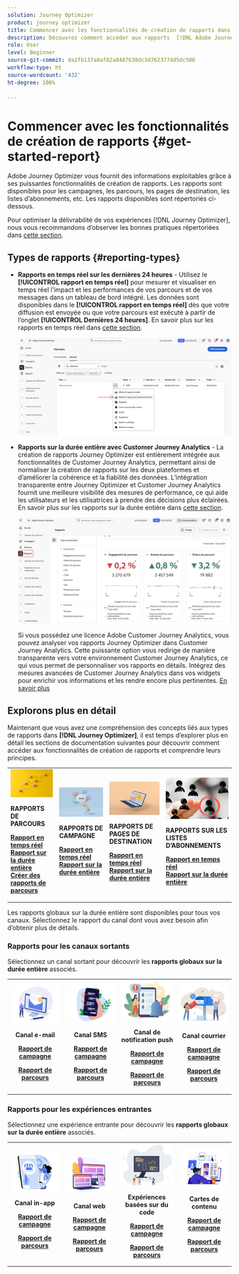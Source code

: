 ```yaml
---
solution: Journey Optimizer
product: journey optimizer
title: Commencer avec les fonctionnalités de création de rapports dans  [!DNL Adobe Journey Optimizer]
description: Découvrez comment accéder aux rapports  [!DNL Adobe Journey Optimizer]  et comment les utiliser.
role: User
level: Beginner
source-git-commit: da2fb137a8af82a8487638dc3d762377dd5dc506
workflow-type: ht
source-wordcount: '432'
ht-degree: 100%

---
```


# Commencer avec les fonctionnalités de création de rapports {#get-started-report}

Adobe Journey Optimizer vous fournit des informations exploitables grâce à ses puissantes fonctionnalités de création de rapports. Les rapports sont disponibles pour les campagnes, les parcours, les pages de destination, les listes d’abonnements, etc. Les rapports disponibles sont répertoriés ci-dessous.

Pour optimiser la délivrabilité de vos expériences [!DNL Journey Optimizer], nous vous recommandons d’observer les bonnes pratiques répertoriées dans [cette section](deliverability.md).


## Types de rapports {#reporting-types}

* **Rapports en temps réel sur les dernières 24 heures** - Utilisez le **[!UICONTROL rapport en temps réel]** pour mesurer et visualiser en temps réel l’impact et les performances de vos parcours et de vos messages dans un tableau de bord intégré. Les données sont disponibles dans le **[!UICONTROL rapport en temps réel]** dès que votre diffusion est envoyée ou que votre parcours est exécuté à partir de l’onglet **[!UICONTROL Dernières 24 heures]**. En savoir plus sur les rapports en temps réel dans [cette section](live-report.md).

  ![](assets/report_journey.png)


* **Rapports sur la durée entière avec Customer Journey Analytics** - La création de rapports Journey Optimizer est entièrement intégrée aux fonctionnalités de Customer Journey Analytics, permettant ainsi de normaliser la création de rapports sur les deux plateformes et d’améliorer la cohérence et la fiabilité des données. L’intégration transparente entre Journey Optimizer et Customer Journey Analytics fournit une meilleure visibilité des mesures de performance, ce qui aide les utilisateurs et les utilisatrices à prendre des décisions plus éclairées. En savoir plus sur les rapports sur la durée entière dans [cette section](report-gs-cja.md).

  ![](assets/gs-cja-report-1.png)

  Si vous possédez une licence Adobe Customer Journey Analytics, vous pouvez analyser vos rapports Journey Optimizer dans Customer Journey Analytics. Cette puissante option vous redirige de manière transparente vers votre environnement Customer Journey Analytics, ce qui vous permet de personnaliser vos rapports en détails. Intégrez des mesures avancées de Customer Journey Analytics dans vos widgets pour enrichir vos informations et les rendre encore plus pertinentes. [En savoir plus](report-cja-manage.md)


## Explorons plus en détail

Maintenant que vous avez une compréhension des concepts liés aux types de rapports dans **[!DNL Journey Optimizer]**, il est temps d’explorer plus en détail les sections de documentation suivantes pour découvrir comment accéder aux fonctionnalités de création de rapports et comprendre leurs principes.


<table style="table-layout:fixed"><tr style="border: 0;">
<td>
<img alt="Rapports de parcours" src="../assets/do-not-localize/start-journey.jpeg">
<div>
<p><strong>RAPPORTS DE PARCOURS</strong></p>
</div>
<div>
<a href="journey-live-report.md"><strong>Rapport en temps réel</strong></a>
</div>
<div>
<a href="journey-global-report-cja.md"><strong>Rapport sur la durée entière</strong></a>
</div>
<div>
<a href="sharing-overview.md"><strong>Créer des rapports de parcours</strong></a>
</div>
<p>
<p>
</td>
<td>
<img alt="Rapports de campagne" src="../assets/do-not-localize/start-campaign.jpeg">
<div>
<p><strong>RAPPORTS DE CAMPAGNE</strong></p>
</div>
<div>
<a href="campaign-live-report.md"><strong>Rapport en temps réel</strong></a>
</div>
<div>
<a href="campaign-global-report-cja.md"><strong>Rapport sur la durée entière</strong></a>
</div>
<p>
<p>
</td>
<td>
<img alt="Rapports de page de destination" src="../assets/do-not-localize/start-interface.jpeg">
<div>
<p><strong>RAPPORTS DE PAGES DE DESTINATION</strong></p>
</div>
<div>
<a href="lp-report-live.md"><strong>Rapport en temps réel</strong></a>
</div>
<div>
<a href="lp-report-global-cja.md"><strong>Rapport sur la durée entière</strong></a>
</div>
<p>
<p>
</td>
<td>
<img alt="Rapports sur les listes d’abonnements" src="../assets/do-not-localize/role.jpg">
<div>
<p><strong>RAPPORTS SUR LES LISTES D’ABONNEMENTS</strong></p>
</div>
<div>
<a href="subscription-report-live.md"><strong>Rapport en temps réel</strong></a>
</div>
<div>
<a href="subscription-report-global-cja.md"><strong>Rapport sur la durée entière</strong></a>
</div>
<p>
<p>
</td>
</tr></table>


Les rapports globaux sur la durée entière sont disponibles pour tous vos canaux. Sélectionnez le rapport du canal dont vous avez besoin afin d’obtenir plus de détails.

### Rapports pour les canaux sortants

Sélectionnez un canal sortant pour découvrir les **rapports globaux sur la durée entière** associés.

<table style="table-layout:fixed"><tr style="border: 0;">
<td><img alt="E-mail" src="../channels/assets/do-not-localize/email.png">
<div align="center"><p><strong>Canal e-mail</strong></p><p><a href="campaign-global-report-cja-email.md"><strong>Rapport de campagne</strong></a></p><p><a href="journey-global-report-cja-email.md"><strong>Rapport de parcours</strong></a></p></div></td>
<td><a href="campaign-global-report-cja-sms.md"><img alt="SMS" src="../channels/assets/do-not-localize/sms.png"></a>
<div align="center"><p><strong>Canal SMS</strong></p><p><a href="campaign-global-report-cja-sms.md"><strong>Rapport de campagne</strong></a></p><p><a href="journey-global-report-cja-sms.md"><strong>Rapport de parcours</strong></a></p></div></td>
<td><a href="campaign-global-report-cja-push.md"><img alt="Notification push" src="../channels/assets/do-not-localize/push.png"></a>
<div align="center"><p><strong>Canal de notification push</strong></p><p><a href="campaign-global-report-cja-push.md"><strong>Rapport de campagne</strong></a></p><p><a href="journey-global-report-cja-push.md"><strong>Rapport de parcours</strong></a></p></div></td>
<td><a href="campaign-global-report-cja-direct.md"><img alt="Courrier" src="../channels/assets/do-not-localize/direct-mail.jpg"></a>
<div align="center"><p><strong>Canal courrier</strong></p><p><a href="campaign-global-report-cja-direct.md"><strong>Rapport de campagne</strong></a></p><p><a href="journey-global-report-cja-direct.md"><strong>Rapport de parcours</strong></a></p></div></td>
</tr></table>

### Rapports pour les expériences entrantes

Sélectionnez une expérience entrante pour découvrir les **rapports globaux sur la durée entière** associés.

<table style="table-layout:fixed"><tr style="border: 0;">
<td><img alt="In-app" src="../channels/assets/do-not-localize/inapp.jpg">
<div align="center"><p><strong>Canal in-app</strong></p><p><a href="campaign-global-report-cja-inapp.md"><strong>Rapport de campagne</strong></a></p><p><a href="journey-global-report-cja-inapp.md"><strong>Rapport de parcours</strong></a></p></div></td>
<td><p><img alt="Web" src="../channels/assets/do-not-localize/web.jpg"></p>
<div align="center"><p><strong>Canal web</strong></p><p><a href="campaign-global-report-cja-web.md"><strong>Rapport de campagne</strong></a></p><p><a href="journey-global-report-cja-web.md"><strong>Rapport de parcours</strong></a></p></div></td>
<td><img alt="Expérience basée sur du code" src="../channels/assets/do-not-localize/code.png">
<div align="center"><p><strong>Expériences basées sur du code</strong></p><p><a href="campaign-global-report-cja-code.md"><strong>Rapport de campagne</strong></a></p><p><a href="campaign-global-report-cja-code.md"><strong>Rapport de parcours</strong></a></p></div></td>
<td><img alt="Cartes de contenu" src="../channels/assets/do-not-localize/cards.png">
<div align="center"><p><strong>Cartes de contenu</strong></p><p><a href="campaign-global-report-cja-content.md"><strong>Rapport de campagne</strong></a></p><p><a href="journey-global-report-cja-content.md"><strong>Rapport de parcours</strong></a></p></div></td>
</tr></table>
